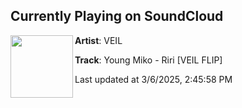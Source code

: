 ## Currently Playing on SoundCloud

[<img align="left" width="100" src="https://i1.sndcdn.com/artworks-5zkfj0oaEgGOHyIG-qWNXwQ-t500x500.png">](https://soundcloud.com/veilofficialx/ririflip?in=saxurn/sets/just-say-yo-to-rugs)

**Artist**: VEIL 

**Track**: Young Miko - Riri [VEIL FLIP]

Last updated at 3/6/2025, 2:45:58 PM

